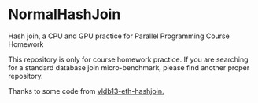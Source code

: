 # NormalHashJoin
Hash join, a CPU and GPU practice for Parallel Programming Course Homework

This repository is only for course homework practice. If you are searching for a standard database join micro-benchmark, please find another proper repository. 

Thanks to some code from [vldb13-eth-hashjoin. ](https://github.com/mars-research/vldb13-eth-hashjoin)
